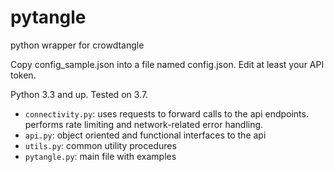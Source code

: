 # pytangle
python wrapper for crowdtangle 

Copy config_sample.json into a file named config.json. Edit at least your API token.

Python 3.3 and up. Tested on 3.7.

- `connectivity.py`: uses requests to forward calls to the api endpoints. performs rate limiting and network-related error handling.
- `api.py`: object oriented and functional interfaces to the api
- `utils.py`: common utility procedures
- `pytangle.py`: main file with examples
